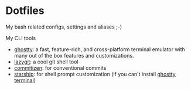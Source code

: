# Dotfiles

My bash related configs, settings and aliases ;-)

My CLI tools

- [ghostty](https://ghostty.org/): a fast, feature-rich, and cross-platform terminal emulator with many out of the box features and customizations.
- [lazygit](https://github.com/jesseduffield/lazygit): a cool git shell tool
- [commitizen](https://github.com/commitizen/cz-cli): for conventional commits
- [starship](https://starship.rs/): for shell prompt customization (if you can't install [ghostty terminal](https://ghostty.org/))
